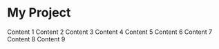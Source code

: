 # My Project
Content 1
Content 2
Content 3
Content 4
Content 5
Content 6
Content 7
Content 8
Content 9
